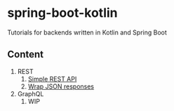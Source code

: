 # spring-boot-kotlin
Tutorials for backends written in Kotlin and Spring Boot

## Content

1. REST
    1. [Simple REST API](rest/)
    2. [Wrap JSON responses](rest-json-wrapper/)
4. GraphQL
    1. WIP
